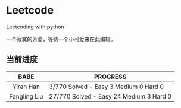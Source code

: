 # Leetcode
Leetcoding with python

一个寂寞的芳菱，等待一个小可爱来在此编辑。


## 当前进度

|     BABE      | PROGRESS                                |
| :-----------: | --------------------------------------- |
|   Yiran Han   |  3/770 Solved - Easy  3 Medium 0 Hard 0  |
| Fangling Liu  | 27/770 Solved - Easy 24 Medium 3 Hard 0 |


